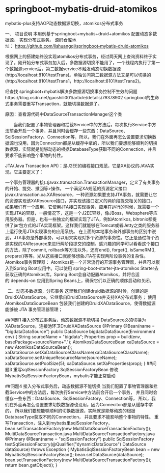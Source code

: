 # springboot-mybatis-druid-atomikos
mybatis-plus支持AOP动态数据源切换，atomikos分布式事务

一、 项目说明
本用例基于springboot+mybatis+druid+atomikos 配置动态多数据源， 实现分布式事务。
源码仓库地址： https://github.com/lishuangqi/springboot-mybatis-druid-atomikos

根据网上的搭建始终没实现atomikos分布式事务，经过两天网上查询资料终于实现了。刚开始分布式事务加入后，多数据源切换不能用了，一个线程内执行了第一个数据源service后，第二数据service不触发动态切换数据源(http://localhost:8101/testTrans)。单独访问第二数据源方法又是可以切换的(http://localhost:8101/testTrans1，http://localhost:8101/testTrans2)。

经查找 springboot+mybatis解决多数据源切换事务控制不生效的问题https://blog.csdn.net/gaoshili001/article/details/79378902
springboot的生命式事务需要重写Transaction，就能切换数据源了。

原因：查看源代码中DataSourceTransactionManager这个类

       当我们配置了事物管理器和拦截Service中的方法后，每次执行Service中方法前会开启一个事务，并且同时会缓存一些东西：DataSource、SqlSessionFactory、Connection等，所以，我们在外面再怎么设置要求切换数据源也没用，因为Conneciton都是从缓存中拿的，所以我们要想能够顺利的切换数据源，实际就是能够动态的根据DatabaseType获取不同的Connection，并且要求不能影响整个事物的特性。

JTA(Java Transaction API)：是J2EE的编程接口规范，它是XA协议的JAVA实现。它主要定义了：

一个事务管理器的接口javax.transaction.TransactionManager，定义了有关事务的开始、提交、撤回等>操作。
一个满足XA规范的资源定义接口javax.transaction.xa.XAResource，一种资源如果要支持JTA事务，就需要让它的资源实现该XAResource接口，并实现该接口定义的两阶段提交相关的接口。
如果我们有一个应用，它使用JTA接口实现事务，应用在运行的时候，就需要一个实现JTA的容器，一般情况下，这是一个J2EE容器，像JBoss，Websphere等应用服务器。但是，也有一些独立的框架实现了JTA，例如Atomikos, bitronix都提供了jar包方式的JTA实现框架。这样我们就能够在Tomcat或者Jetty之类的服务器上运行使用JTA实现事务的应用系统。
在上面的本地事务和外部事务的区别中说到，JTA事务是外部事务，可以用来实现对多个资源的事务性。它正是通过每个资源实现的XAResource来进行两阶段提交的控制。感兴趣的同学可以看看这个接口的方法，除了commit, rollback等方法以外，还有end(), forget(), isSameRM(), prepare()等等。光从这些接口就能够想象JTA在实现两阶段事务的复杂性。
Atomikos事务管理器： Atomikos是一个非常流行的开源事务管理器，并且可以嵌入到Spring Boot应用中。可以使用 spring-boot-starter-jta-atomikos Starter去获取正确的Atomikos库。Spring Boot会自动配置Atomikos，并将合适的 depends-on 应用到Spring Beans上，确保它们以正确的顺序启动和关闭。

 
二、动态多数据源，分布事务
这里我们创建druid数据源的时候，创建的是DruidXADataSource，它继承自DruidDataSource并支持XA分布式事务；
使用 AtomikosDataSourceBean 包装我们创建的DruidXADataSource，使得数据源能够被 JTA 事务管理器管理；


##问题1 接入分布式事务后，动态数据源不能切换
DataSource必须切换为XADataSource，连接池环卫DruidXADataSource
    @Primary
    @Bean(name = "bigdataDataSource")
    public DataSource bigdataDataSource(Environment env) {
        String sourceName = "bigdata";
       Properties prop = build(env, basePackage+sourceName+".");
       AtomikosDataSourceBean xaDataSource = new AtomikosDataSourceBean();
       xaDataSource.setXaDataSourceClassName(xaDataSourceClassName);
       xaDataSource.setUniqueResourceName(sourceName);
       xaDataSource.setPoolSize(5);
       xaDataSource.setXaProperties(prop);
    }
##问题3 重写sqlSessionFactory
SqlSessionFactoryBean 修改 MybatisSqlSessionFactoryBean，mybatis才能正常启动

    
##问题4 接入分布式事务后，动态数据源不能切换
当我们配置了事物管理器和拦截Service中的方法后，每次执行Service中方法前会开启一个事务，
并且同时会缓存一些东西：DataSource、SqlSessionFactory、Connection等，
所以，我们在外面再怎么设置要求切换数据源也没用，因为Conneciton都是从缓存中拿的，
所以我们要想能够顺利的切换数据源，实际就是能够动态的根据DatabaseType获取不同的Connection，
并且要求不能影响整个事物的特性。
重写Transaction，注入到mybatis里sqlSessionFactory， bean.setTransactionFactory(new MultiDataSourceTransactionFactory());
MultiDataSourceTransaction.java
MultiDataSourceTransactionFactory.java
    @Primary
    @Bean(name = "sqlSessionFactory")
    public SqlSessionFactory testSqlSessionFactory(@Qualifier("dynamicDataSource") DataSource dataSource)
            throws Exception {
        MybatisSqlSessionFactoryBean bean = new MybatisSqlSessionFactoryBean();
        bean.setDataSource(dataSource);
        bean.setTransactionFactory(new MultiDataSourceTransactionFactory());
        return bean.getObject();
    }